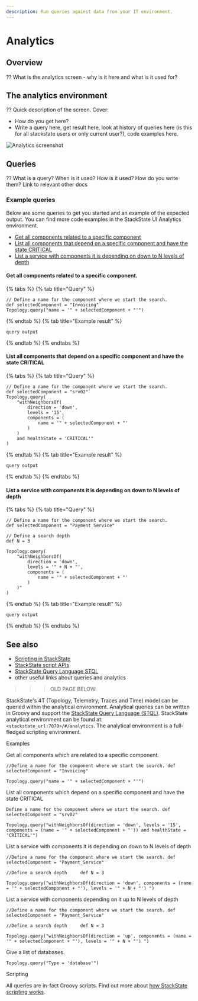 ```yaml
---
description: Run queries against data from your IT environment.
---
```


# Analytics

## Overview

?? What is the analytics screen - why is it here and what is it used for?

## The analytics environment

?? Quick description of the screen. Cover:
- How do you get here? 
- Write a query here, get result here, look at history of queries here (is this for all stackstate users or only current user?), code examples here.

![Analytics screenshot](/.gitbook/assets/new_analytics.png)


## Queries

?? What is a query? When is it used? How is it used? How do you write them? Link to relevant other docs

### Example queries

Below are some queries to get you started and an example of the expected output. You can find more code examples in the StackState UI Analytics environment.

- [Get all components related to a specific component](#get-all-components-related-to-a-specific-component)
- [List all components that depend on a specific component and have the state CRITICAL](#list-all-components-that-depend-on-a-specific-component-and-have-the-state-critical)
- [List a service with components it is depending on down to N levels of depth](#list-a-service-with-components-it-is-depending-on-down-to-n-levels-of-depth)

#### Get all components related to a specific component.

{% tabs %}
{% tab title="Query" %}
```
// Define a name for the component where we start the search. 
def selectedComponent = "Invoicing"`
Topology.query("name = '" + selectedComponent + "'")
```
{% endtab %}
{% tab title="Example result" %}
```
query output
```
{% endtab %}
{% endtabs %}

#### List all components that depend on a specific component and have the state CRITICAL

{% tabs %}
{% tab title="Query" %}
```
// Define a name for the component where we start the search. 
def selectedComponent = "srv02"`
Topology.query(
    "withNeighborsOf(
        direction = 'down', 
        levels = '15', 
        components = (
            name = '" + selectedComponent + "'
        )
    ) 
    and healthState = 'CRITICAL'"
)
```
{% endtab %}
{% tab title="Example result" %}
```
query output
```
{% endtab %}
{% endtabs %}

#### List a service with components it is depending on down to N levels of depth

{% tabs %}
{% tab title="Query" %}
```
// Define a name for the component where we start the search. 
def selectedComponent = "Payment_Service"

// Define a search depth    
def N = 3

Topology.query(
    "withNeighborsOf(
        direction = 'down', 
        levels = '" + N + "',
        components = (
            name = '" + selectedComponent + "'
        ) 
    )"
)
```
{% endtab %}
{% tab title="Example result" %}
```
query output
```
{% endtab %}
{% endtabs %}

## See also

- [Scripting in StackState](/develop/reference/scripting/README.md)
- [StackState script APIs](/develop/reference/scripting/script-apis)
- [StackState Query Language STQL](/develop/reference/stql_reference.md)
- other useful links about queries and analytics




>>> OLD PAGE BELOW:


StackState's 4T \(Topology, Telemetry, Traces and Time\) model can be queried within the analytical environment. Analytical queries can be written in Groovy and support the [StackState Query Language \(STQL\)](../develop/reference/stql_reference.md). StackState analytical environment can be found at: `<stackstate_url:7070>/#/analytics`. The analytical environment is a full-fledged scripting environment.

Examples

Get all components which are related to a specific component.

`//Define a name for the component where we start the search. def selectedComponent = "Invoicing"`

`Topology.query("name = '" + selectedComponent + "'")`

List all components which depend on a specific component and have the state CRITICAL

`Define a name for the component where we start the search. def selectedComponent = "srv02"`

`Topology.query("withNeighborsOf(direction = 'down', levels = '15', components = (name = '" + selectedComponent + "')) and healthState = 'CRITICAL'")`

List a service with components it is depending on down to N levels of depth

`//Define a name for the component where we start the search. def selectedComponent = "Payment_Service"`

`//Define a search depth    
def N = 3`

`Topology.query("withNeighborsOf(direction = 'down', components = (name = '" + selectedComponent + "'), levels = '" + N + "') ")`

List a service with components depending on it up to N levels of depth

`//Define a name for the component where we start the search. def selectedComponent = "Payment_Service"`

`//Define a search depth    
def N = 3`

`Topology.query("withNeighborsOf(direction = 'up', components = (name = '" + selectedComponent + "'), levels = '" + N + "') ")`

Give a list of databases.

`Topology.query("Type = 'database'")`

Scripting

All queries are in-fact Groovy scripts. Find out more about [how StackState scripting works](/develop/reference/scripting/README.md).

